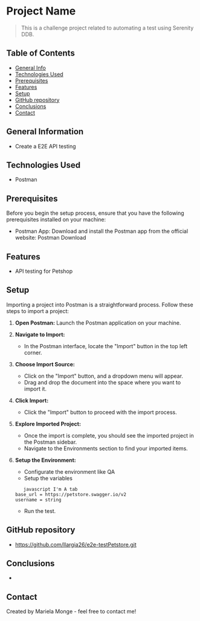 # Project Name
> This is a challenge project related to automating a test using Serenity DDB.

## Table of Contents
* [General Info](#general-information)
* [Technologies Used](#technologies-used)
* [Prerequisites](#Prerequisites)
* [Features](#features)
* [Setup](#setup)
* [GitHub repository](#GitHub-repository)
* [Conclusions](#Conclusions)
* [Contact](#Contact)

## General Information
- Create a E2E API testing

## Technologies Used
- Postman

## Prerequisites
Before you begin the setup process, ensure that you have the following prerequisites installed on your machine:

- Postman App: Download and install the Postman app from the official website: Postman Download

## Features
- API testing for Petshop


## Setup
Importing a project into Postman is a straightforward process. Follow these steps to import a project:

1. **Open Postman:**
   Launch the Postman application on your machine.

2. **Navigate to Import:**
   - In the Postman interface, locate the "Import" button in the top left corner.

3. **Choose Import Source:**
   - Click on the "Import" button, and a dropdown menu will appear.
   - Drag and drop the document into the space where you want to import it.

4. **Click Import:**
   - Click the "Import" button to proceed with the import process.

5. **Explore Imported Project:**
   - Once the import is complete, you should see the imported project in the Postman sidebar.
   - Navigate to the Environments section to find your imported items.
   
6. **Setup the Environment:**
   - Configurate the environment like QA
   - Setup the variables 
   
   ```
      javascript I'm A tab
   base_url = https://petstore.swagger.io/v2
   username = string
   ```

   - Run the test.
   

## GitHub repository
- https://github.com/Ilargia26/e2e-testPetstore.git

## Conclusions
- 

## Contact
Created by Mariela Monge - feel free to contact me!
